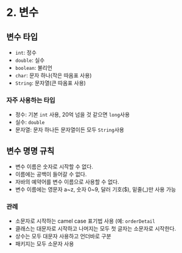# 2. 변수

## 변수 타입

- `int`: 정수
- `double`: 실수
- `boolean`: 불리언
- `char`: 문자 하나(작은 따옴표 사용)
- `String`: 문자열(큰 따옴표 사용)

### 자주 사용하는 타입

- 정수:  기본 `int` 사용, 20억 넘을 것 같으면 `long`사용
- 실수: `double`
- 문자열: 문자 하나든 문자열이든 모두 `String`사용

## 변수 명명 규칙

- 변수 이름은 숫자로 시작할 수 없다.
- 이름에는 공백이 들어갈 수 없다.
- 자바의 예약어를 변수 이름으로 사용할 수 없다.
- 변수 이름에는 영문자 a~z, 숫자 0~9, 달러 기호($), 밑줄(_)만 사용 가능

### 관례

- 소문자로 시작하는 camel case 표기법 사용 (예: `orderDetail`
- 클래스는 대문자로 시작하고 나머지는 모두 첫 글자는 소문자로 시작한다.
- 상수는 모두 대문자 사용하고 언더바로 구분
- 패키지는 모두 소문자 사용